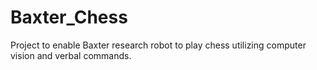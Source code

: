 # Baxter_Chess
Project to enable Baxter research robot to play chess utilizing computer vision and verbal commands.
